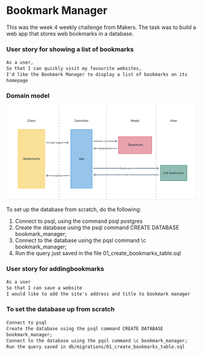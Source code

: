 # Bookmark Manager

This was the week 4 weekly challenge from Makers. The task was to build a web app that stores web bookmarks in a database.

### User story for showing a list of bookmarks

```
As a user,
So that I can quickly visit my favourite websites,
I'd like the Bookmark Manager to display a list of bookmarks on its homepage
```

### Domain model

![Bookmark Manager domain model](./images/domain_model.png)

To set up the database from scratch, do the following:

1. Connect to psql, using the command psql postgres
2. Create the database using the psql command CREATE DATABASE bookmark_manager;
3. Connect to the database using the pqsl command \c bookmark_manager;
4. Run the query just saved in the file 01_create_bookmarks_table.sql

### User story for addingbookmarks

```
As a user
So that I can save a website
I would like to add the site's address and title to bookmark manager
```

### To set the database up from scratch

```
Connect to psql
Create the database using the psql command CREATE DATABASE bookmark_manager;
Connect to the database using the pqsl command \c bookmark_manager;
Run the query saved in db/migrations/01_create_bookmarks_table.sql
```
